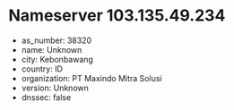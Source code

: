 # Nameserver 103.135.49.234

* as_number: 38320
* name: Unknown
* city: Kebonbawang
* country: ID
* organization: PT Maxindo Mitra Solusi
* version: Unknown
* dnssec: false
